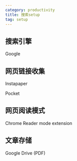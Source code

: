 ```yaml
---
category: productivity
title: 搜索setup
tag: setup
---
```


## 搜索引擎

Google

## 网页链接收集

Instapaper

Pocket

## 网页阅读模式

Chrome Reader mode extension

## 文章存储

Google Drive (PDF)
